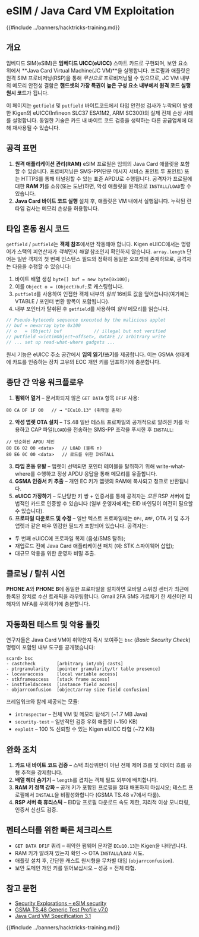# eSIM / Java Card VM Exploitation

{{#include ../banners/hacktricks-training.md}}

## 개요
임베디드 SIM(eSIM)은 **임베디드 UICC(eUICC)** 스마트 카드로 구현되며, 보안 요소 위에서 **Java Card Virtual Machine(JC VM)**을 실행합니다. 프로필과 애플릿은 원격 SIM 프로비저닝(RSP)을 통해 *무선으로* 프로비저닝될 수 있으므로, JC VM 내부의 메모리 안전성 결함은 **핸드셋의 가장 특권이 높은 구성 요소 내부에서 원격 코드 실행 원시 코드**가 됩니다.

이 페이지는 `getfield` 및 `putfield` 바이트코드에서 타입 안전성 검사가 누락되어 발생한 Kigen의 eUICC(Infineon SLC37 ESA1M2, ARM SC300)의 실제 전체 손상 사례를 설명합니다. 동일한 기술은 카드 내 바이트 코드 검증을 생략하는 다른 공급업체에 대해 재사용될 수 있습니다.

## 공격 표면
1. **원격 애플리케이션 관리(RAM)**
eSIM 프로필은 임의의 Java Card 애플릿을 포함할 수 있습니다. 프로비저닝은 SMS-PP(단문 메시지 서비스 포인트 투 포인트) 또는 HTTPS를 통해 터널링할 수 있는 표준 APDU로 수행됩니다. 공격자가 프로필에 대한 **RAM 키**를 소유(또는 도난)하면, 악성 애플릿을 원격으로 `INSTALL`/`LOAD`할 수 있습니다.
2. **Java Card 바이트 코드 실행**
설치 후, 애플릿은 VM 내에서 실행됩니다. 누락된 런타임 검사는 메모리 손상을 허용합니다.

## 타입 혼동 원시 코드
`getfield` / `putfield`는 **객체 참조**에서만 작동해야 합니다. Kigen eUICC에서는 명령어가 스택의 피연산자가 *객체*인지 *배열* 참조인지 확인하지 않습니다. `array.length` 단어는 일반 객체의 첫 번째 인스턴스 필드와 정확히 동일한 오프셋에 존재하므로, 공격자는 다음을 수행할 수 있습니다:

1. 바이트 배열 생성 `byte[] buf = new byte[0x100];`
2. 이를 `Object o = (Object)buf;`로 캐스팅합니다.
3. `putfield`를 사용하여 인접한 객체 내부의 *임의* 16비트 값을 덮어씁니다(여기에는 VTABLE / 포인터 변환 항목이 포함됩니다).
4. 내부 포인터가 탈취된 후 `getfield`를 사용하여 *임의* 메모리를 읽습니다.
```java
// Pseudo-bytecode sequence executed by the malicious applet
// buf = newarray byte 0x100
// o   = (Object) buf            // illegal but not verified
// putfield <victimObject+offset>, 0xCAFE // arbitrary write
// ... set up read-what-where gadgets ...
```
원시 기능은 eUICC 주소 공간에서 **임의 읽기/쓰기**를 제공합니다. 이는 GSMA 생태계에 카드를 인증하는 장치 고유의 ECC 개인 키를 덤프하기에 충분합니다.

## 종단 간 악용 워크플로우
1. **펌웨어 열거** – 문서화되지 않은 `GET DATA` 항목 `DF1F` 사용:
```
80 CA DF 1F 00   // → "ECu10.13" (취약점 존재)
```
2. **악성 앱렛 OTA 설치** – TS.48 일반 테스트 프로파일의 공개적으로 알려진 키를 악용하고 CAP 파일(`LOAD`)을 전송하는 SMS-PP 조각을 푸시한 후 `INSTALL`:
```
// 단순화된 APDU 체인
80 E6 02 00 <data>   // LOAD (블록 n)
80 E6 0C 00 <data>   // 로드를 위한 INSTALL
```
3. **타입 혼동 유발** – 앱렛이 선택되면 포인터 테이블을 탈취하기 위해 write-what-where를 수행하고 정상 APDU 응답을 통해 메모리를 유출합니다.
4. **GSMA 인증서 키 추출** – 개인 EC 키가 앱렛의 RAM에 복사되고 청크로 반환됩니다.
5. **eUICC 가장하기** – 도난당한 키 쌍 + 인증서를 통해 공격자는 *모든* RSP 서버에 합법적인 카드로 인증할 수 있습니다 (일부 운영자에게는 EID 바인딩이 여전히 필요할 수 있습니다).
6. **프로파일 다운로드 및 수정** – 일반 텍스트 프로파일에는 `OPc`, `AMF`, OTA 키 및 추가 앱렛과 같은 매우 민감한 필드가 포함되어 있습니다. 공격자는:
* 두 번째 eUICC에 프로파일 복제 (음성/SMS 탈취);
* 재업로드 전에 Java Card 애플리케이션 패치 (예: STK 스파이웨어 삽입);
* 대규모 악용을 위한 운영자 비밀 추출.

## 클로닝 / 탈취 시연
**PHONE A**와 **PHONE B**에 동일한 프로파일을 설치하면 모바일 스위칭 센터가 최근에 등록된 장치로 수신 트래픽을 라우팅합니다. Gmail 2FA SMS 가로채기 한 세션이면 피해자의 MFA를 우회하기에 충분합니다.

## 자동화된 테스트 및 악용 툴킷
연구자들은 Java Card VM이 취약한지 즉시 보여주는 `bsc` (*Basic Security Check*) 명령이 포함된 내부 도구를 공개했습니다:
```
scard> bsc
- castcheck        [arbitrary int/obj casts]
- ptrgranularity   [pointer granularity/tr table presence]
- locvaraccess     [local variable access]
- stkframeaccess   [stack frame access]
- instfieldaccess  [instance field access]
- objarrconfusion  [object/array size field confusion]
```
프레임워크와 함께 제공되는 모듈:
* `introspector` – 전체 VM 및 메모리 탐색기 (~1.7 MB Java)
* `security-test` – 일반적인 검증 우회 애플릿 (~150 KB)
* `exploit`       – 100 % 신뢰할 수 있는 Kigen eUICC 타협 (~72 KB)

## 완화 조치
1. **카드 내 바이트 코드 검증** – 스택 최상위만이 아닌 전체 제어 흐름 및 데이터 흐름 유형 추적을 강제합니다.
2. **배열 헤더 숨기기** – `length`를 겹치는 객체 필드 외부에 배치합니다.
3. **RAM 키 정책 강화** – 공개 키가 포함된 프로필을 절대 배포하지 마십시오; 테스트 프로필에서 `INSTALL`을 비활성화합니다 (GSMA TS.48 v7에서 다룸).
4. **RSP 서버 측 휴리스틱** – EID당 프로필 다운로드 속도 제한, 지리적 이상 모니터링, 인증서 신선도 검증.

## 펜테스터를 위한 빠른 체크리스트
* `GET DATA DF1F` 쿼리 – 취약한 펌웨어 문자열 `ECu10.13`는 Kigen을 나타냅니다.
* RAM 키가 알려져 있는지 확인 ‑> OTA `INSTALL`/`LOAD` 시도.
* 애플릿 설치 후, 간단한 캐스트 원시형을 무차별 대입 (`objarrconfusion`).
* 보안 도메인 개인 키를 읽어보십시오 – 성공 = 전체 타협.

## 참고 문헌
- [Security Explorations – eSIM security](https://security-explorations.com/esim-security.html)
- [GSMA TS.48 Generic Test Profile v7.0](https://www.gsma.com/get-involved/working-groups/gsma_resources/ts-48-v7-0-generic-euicc-test-profile-for-device-testing/)
- [Java Card VM Specification 3.1](https://docs.oracle.com/en/java/javacard/3.1/jc-vm-spec/F12650_05.pdf)

{{#include ../banners/hacktricks-training.md}}
